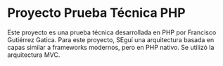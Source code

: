 # Proyecto Prueba Técnica PHP

Este proyecto es una prueba técnica desarrollada en PHP por Francisco Gutiérrez Gatica.
Para este proyecto, SEguí una arquitectura basada en capas similar a frameworks modernos, pero en PHP nativo.
Se utilizó la arquitectura MVC.
